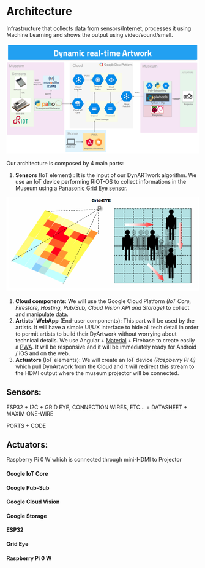 # Architecture
Infrastructure that collects data from sensors/Internet, processes it using Machine Learning and shows the output using video/sound/smell.

![](assets/final_architecture.png)



Our architecture is composed by 4 main parts:
1. **Sensors** (IoT element) : It is the input of our DynARTwork algorithm. We use an IoT device performing RIOT-OS to collect informations in the Museum using a  [Panasonic Grid Eye sensor](https://industrial.panasonic.com/ww/products/sensors/built-in-sensors/grid-eye).

![](assets/2020_0710_160314.png)

1. **Cloud components**: We will use the Google Cloud Platform *(IoT Core, Firestore, Hosting, Pub/Sub, Cloud Vision API and Storage)* to collect and manipulate data.
2. **Artists' WebApp** (End-user components): This part will be used by the artists. It will have a simple UI/UX interface to hide all tech detail in order to permit artists to build their DyArtwork without worrying about technical details.
  We use Angular + [Material](https://material.angular.io/) + Firebase to create easily a [PWA](https://web.dev/progressive-web-apps/). It will be responsive and it will be immediately ready for Android / iOS and on the web.
3. **Actuators** (IoT elements): We will create an IoT device *(Raspberry PI 0)* which pull DynArtwork from the Cloud and it will redirect this stream to the HDMI output where the museum projector will be connected.

## Sensors:
ESP32 + I2C  + GRID EYE, CONNECTION WIRES, ETC... + DATASHEET + MAXIM ONE-WIRE

PORTS + CODE



## Actuators:
Raspberry Pi 0 W which is connected through mini-HDMI to Projector



#### Google IoT Core

#### Google Pub-Sub

#### Google Cloud Vision

#### Google Storage

#### ESP32

#### Grid Eye

#### Raspberry Pi 0 W

